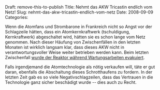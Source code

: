 Draft: remove-this-to-publish
Title: Nehmt das AKW Tricastin endlich vom Netz!
Slug: nehmt-das-akw-tricastin-endlich-vom-netz
Date: 2008-09-09
Categories:

Wenn die Atomfans und Strombarone in Frankreich nicht so Angst vor der Schlagzeile hätten, dass ein Atomkernkraftwerk (tschuldigung, Kernkraftwerk) abgeschaltet wird, hätten sie es schon lange vom Netz genommen. Nach dieser Häufung von Zwischenfällen in den letzten Monaten ist wirklich langsam klar, dass dieses AKW nicht in verantwortungsvoller Weise weiter betrieben werden kann. Beim letzten Zwischenfall [wurde der Reaktor während Wartungsarbeiten evakuiert](http://www.spiegel.de/wissenschaft/mensch/0,1518,577089,00.html).

Falls irgendjemand die Atomtechnologie als nötig verkaufen will, täte er gut daran, ebenfalls die Abschaltung dieses Schrotthaufens zu fordern. In der letzten Zeit gab es so viele Negativschlagzeilen, dass das Vertrauen in die Technologie ganz sicher beschädigt wurde -- dies auch zu Recht.
